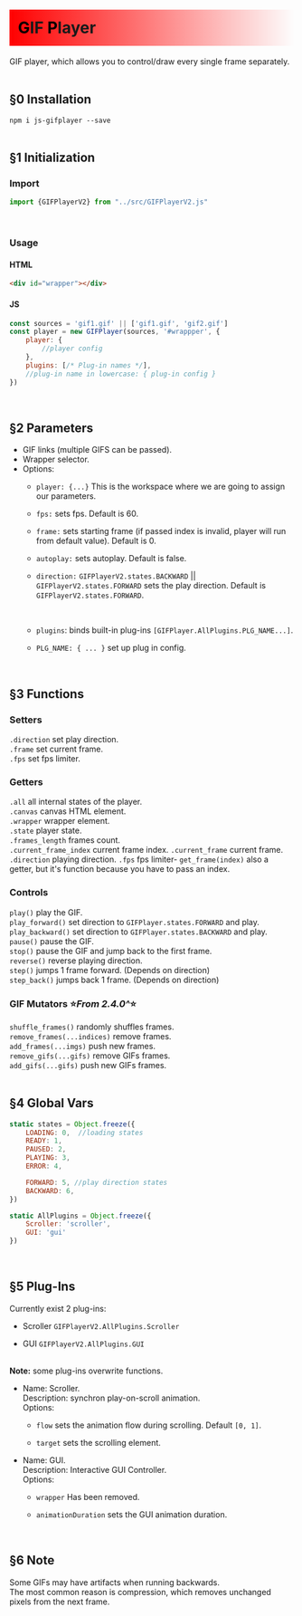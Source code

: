 <h1 style="background-image: linear-gradient(90deg, rgba(255, 0, 0, 1), rgba(0, 0, 0, 0)); padding: 15px"> 
      <span style="color: black;">G</span>IF
      <span style="color: black;">P</span>layer 
</h1>

GIF player, which allows you to control/draw every single frame separately.<br/><br/>

<h2>§0 Installation</h2>

`npm i js-gifplayer --save`<br><br>


<h2>§1 Initialization</h2>

<h3>Import</h3>

``` js
import {GIFPlayerV2} from "../src/GIFPlayerV2.js"
```

<br>
<h3>Usage</h3>

<h4>HTML</h4>

``` html
<div id="wrapper"></div>
```

<h4>JS</h4>

``` js
const sources = 'gif1.gif' || ['gif1.gif', 'gif2.gif'] 
const player = new GIFPlayer(sources, '#wrappper', {
    player: {
        //player config
    },
    plugins: [/* Plug-in names */],
    //plug-in name in lowercase: { plug-in config }
})
```

<br>
<h2>§2 Parameters</h2>

<ul>
<li>GIF links (multiple GIFS can be passed).</li>
<li>Wrapper selector.</li>
<li>Options:<br>

<ul>
<li>

`player: {...}` This is the workspace where we are going to assign our parameters.
</li>
<li>

`fps:` sets fps. Default is 60.
</li>
<li>

`frame:` sets starting frame (if passed index is invalid, player will run from default value). Default is 0.
</li>
<li>

`autoplay:` sets autoplay. Default is false.
</li>
<li>

`direction:` `GIFPlayerV2.states.BACKWARD` || `GIFPlayerV2.states.FORWARD` sets the play direction. Default is `GIFPlayerV2.states.FORWARD`.
</li><br>
<li>

`plugins`: binds built-in plug-ins `[GIFPlayer.AllPlugins.PLG_NAME...]`.
</li>
<li>

`PLG_NAME: { ... }` set up plug in config.
</li>
</ul>

</li>
</ul>
<br>

<h2>§3 Functions</h2>

<h3>Setters</h3>

`.direction`  set play direction.<br/>
`.frame` set current frame.<br/>
`.fps` set fps limiter.<br>

<h3>Getters</h3>

`.all` all internal states of the player.  
`.canvas` canvas HTML element.  
`.wrapper` wrapper element.  
`.state` player state.  
`.frames_length` frames count.  
`.current_frame_index` current frame index.
`.current_frame` current frame.
`.direction` playing direction.
`.fps` fps limiter-
`get_frame(index)` also a getter, but it's function because you have to pass an index.<br>

<h3>Controls</h3>

`play()` play the GIF.<br/>
`play_forward()` set direction to `GIFPlayer.states.FORWARD` and play.<br/>
`play_backward()` set direction to `GIFPlayer.states.BACKWARD` and play.<br/>
`pause()` pause the GIF.<br/>
`stop()` pause the GIF and jump back to the first frame.<br/>
`reverse()` reverse playing direction.<br>
`step()` jumps 1 frame forward. (Depends on direction)<br>
`step_back()` jumps back 1 frame. (Depends on direction)<br>

<h3>GIF Mutators ⭐️<i>From 2.4.0^</i>⭐️</h3>

`shuffle_frames()` randomly shuffles frames.<br>
`remove_frames(...indices)` remove frames. <br>
`add_frames(...imgs)` push new frames.<br/>
`remove_gifs(...gifs)` remove GIFs frames.<br>
`add_gifs(...gifs)` push new GIFs frames.<br/><br/>

<h2>§4 Global Vars</h2>

```javascript
static states = Object.freeze({
    LOADING: 0,  //loading states
    READY: 1,
    PAUSED: 2,
    PLAYING: 3,
    ERROR: 4,

    FORWARD: 5, //play direction states
    BACKWARD: 6,
})
```

```javascript
static AllPlugins = Object.freeze({
    Scroller: 'scroller',
    GUI: 'gui'
})
```
<br>

<h2>§5 Plug-Ins</h2>
Currently exist 2 plug-ins:
<ul>
<li>

Scroller `GIFPlayerV2.AllPlugins.Scroller`
</li>
<li>

GUI `GIFPlayerV2.AllPlugins.GUI`
</li>
</ul>
<br>
<strong>Note:</strong> some plug-ins overwrite functions.
<ul>
<li>
Name: Scroller.<br>
Description: synchron play-on-scroll animation.<br>
Options:
<ul>
<li>

`flow` sets the animation flow during scrolling. Default `[0, 1]`.
</li>
<li>

`target` sets the scrolling element.
</li>
</ul>
</li>
<li>
Name: GUI.<br>
Description: Interactive GUI Controller.<br>
Options:
<ul>
<li>

`wrapper` Has been removed.
</li>
<li>

`animationDuration` sets the GUI animation duration.
</li>
</ul>
</li>
</ul>
<br>

<h2>§6 Note</h2>
<p>
Some GIFs may have artifacts when running backwards.<br>
The most common reason is compression, which removes unchanged pixels from the next frame.
</p>
